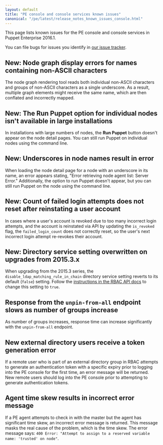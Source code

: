 ```yaml
---
layout: default
title: "PE console and console services known issues"
canonical: "/pe/latest/release_notes_known_issues_console.html"
---
```


This page lists known issues for the PE console and console services in Puppet Enterprise 2016.1.

You can file bugs for issues you identify in [our issue tracker](https://tickets.puppetlabs.com).

## **New:** Node graph display errors for names containing non-ASCII characters  

The node graph rendering tool reads both individual non-ASCII characters and groups of non-ASCII characters as a single underscore. As a result, multiple graph elements might receive the same name, which are then conflated and incorrectly mapped. <!--PE-17096-->

## **New:** The Run Puppet option for individual nodes isn't available in large installations

In installations with large numbers of nodes, the **Run Puppet** button doesn't appear on the node detail pages. You can still run Puppet on individual nodes using the command line. <!--PE-16727-->

## **New:** Underscores in node names result in error

When loading the node detail page for a node with an underscore in its name, an error appears stating, "Error retrieving node agent list: Server Error." Additionally, the option to run Puppet doesn't appear, but you can still run Puppet on the node using the command line. <!--PE-14894-->

## **New:** Count of failed login attempts does not reset after reinstating a user account

In cases where a user's account is revoked due to too many incorrect login attempts, and the account is reinstated via API by updating the `is_revoked` flag, the `failed_login_count` does not correctly reset, so the user's next incorrect login attempt re-revokes their account. <!--PE-16430-->

## **New:** Directory service setting overwritten on upgrades from 2015.3.x

When upgrading from the 2015.3 series, the `disable_ldap_matching_rule_in_chain` directory service setting reverts to its default (`false`) setting. Follow the [instructions in the RBAC API docs](./rbac_dsref_v1.html#note-matching-rule-in-chain) to change this setting to `true`. 
<!--PE-16354-->

## Response from the `unpin-from-all` endpoint slows as number of groups increase

As number of groups increases, response time can increase significantly with the `unpin-from-all` endpoint. <!--PE-14172-->

## New external directory users receive a token generation error

If a remote user who is part of an external directory group in RBAC attempts to generate an authentication token with a specific expiry prior to logging into the PE console for the first time, an error message will be returned. New remote users should log into the PE console prior to attempting to generate authentication tokens. <!--PE-12029-->

##  Agent time skew results in incorrect error message

If a PE agent attempts to check in with the master but the agent has significant time skew, an incorrect error message is returned. This message masks the real cause of the problem, which is the time skew. The error message says: `400 Error: "Attempt to assign to a reserved variable name: 'trusted' on node"`. <!--PE-6936-->


